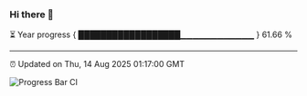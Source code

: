 ### Hi there 👋

⏳ Year progress { ██████████████████▁▁▁▁▁▁▁▁▁▁▁▁ } 61.66 %

---

⏰ Updated on Thu, 14 Aug 2025 01:17:00 GMT

![Progress Bar CI](https://github.com/liununu/liununu/workflows/Progress%20Bar%20CI/badge.svg)
